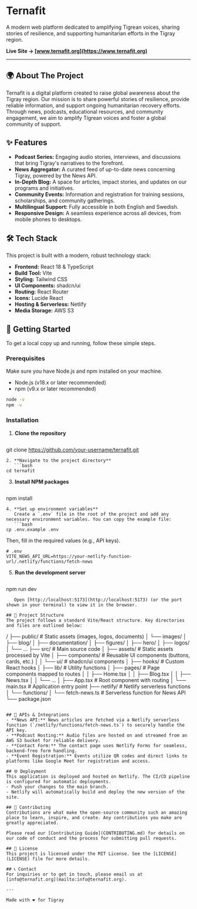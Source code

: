 # Ternafit

A modern web platform dedicated to amplifying Tigrean voices, sharing stories of resilience, and supporting humanitarian efforts in the Tigray region.

**Live Site → [www.ternafit.org](https://www.ternafit.org)**

---

## 🌍 About The Project

Ternafit is a digital platform created to raise global awareness about the Tigray region. Our mission is to share powerful stories of resilience, provide reliable information, and support ongoing humanitarian recovery efforts. Through news, podcasts, educational resources, and community engagement, we aim to amplify Tigrean voices and foster a global community of support.

## ✨ Features

- **Podcast Series:** Engaging audio stories, interviews, and discussions that bring Tigray's narratives to the forefront.
- **News Aggregator:** A curated feed of up-to-date news concerning Tigray, powered by the News API.
- **In-Depth Blog:** A space for articles, impact stories, and updates on our programs and initiatives.
- **Community Events:** Information and registration for training sessions, scholarships, and community gatherings.
- **Multilingual Support:** Fully accessible in both English and Swedish.
- **Responsive Design:** A seamless experience across all devices, from mobile phones to desktops.

## 🛠️ Tech Stack

This project is built with a modern, robust technology stack:

- **Frontend:** React 18 & TypeScript
- **Build Tool:** Vite
- **Styling:** Tailwind CSS
- **UI Components:** shadcn/ui
- **Routing:** React Router
- **Icons:** Lucide React
- **Hosting & Serverless:** Netlify
- **Media Storage:** AWS S3

## 🚀 Getting Started

To get a local copy up and running, follow these simple steps.

### Prerequisites

Make sure you have Node.js and npm installed on your machine.

- Node.js (v18.x or later recommended)
- npm (v9.x or later recommended)

```bash
node -v
npm -v
```

### Installation

1. **Clone the repository**

   ```bash

git clone <https://github.com/your-username/ternafit.git>

```
2. **Navigate to the project directory**
   ```bash
cd ternafit
```

3. **Install NPM packages**

   ```bash

npm install

```
4. **Set up environment variables**
   Create a `.env` file in the root of the project and add any necessary environment variables. You can copy the example file:
   ```bash
cp .env.example .env
```

   Then, fill in the required values (e.g., API keys).

   ```env
# .env
VITE_NEWS_API_URL=https://your-netlify-function-url/.netlify/functions/fetch-news
```

5. **Run the development server**

   ```bash

npm run dev

```
   Open [http://localhost:5173](http://localhost:5173) (or the port shown in your terminal) to view it in the browser.

## 📂 Project Structure
The project follows a standard Vite/React structure. Key directories and files are outlined below:

```

/
├── public/                  # Static assets (images, logos, documents)
│   └── images/
│       ├── blog/
│       ├── documentation/
│       ├── figures/
│       ├── hero/
│       ├── logos/
│       └── ...
├── src/                     # Main source code
│   ├── assets/              # Static assets processed by Vite
│   ├── components/          # Reusable UI components (buttons, cards, etc.)
│   │   └── ui/              # shadcn/ui components
│   ├── hooks/               # Custom React hooks
│   ├── lib/                 # Utility functions
│   ├── pages/               # Page components mapped to routes
│   │   ├── Home.tsx
│   │   ├── Blog.tsx
│   │   ├── News.tsx
│   │   └── ...
│   ├── App.tsx              # Root component with routing
│   └── main.tsx             # Application entry point
├── netlify/                 # Netlify serverless functions
│   └── functions/
│       └── fetch-news.ts    # Serverless function for News API
└── package.json

```

## 🔗 APIs & Integrations
- **News API:** News articles are fetched via a Netlify serverless function (`/netlify/functions/fetch-news.ts`) to securely handle the API key.
- **Podcast Hosting:** Audio files are hosted on and streamed from an AWS S3 bucket for reliable delivery.
- **Contact Form:** The contact page uses Netlify Forms for seamless, backend-free form handling.
- **Event Registration:** Events utilize QR codes and direct links to platforms like Google Meet for registration and access.

## 🌐 Deployment
This application is deployed and hosted on Netlify. The CI/CD pipeline is configured for automatic deployments.
- Push your changes to the main branch.
- Netlify will automatically build and deploy the new version of the site.

## 🤝 Contributing
Contributions are what make the open-source community such an amazing place to learn, inspire, and create. Any contributions you make are greatly appreciated.

Please read our [Contributing Guide](CONTRIBUTING.md) for details on our code of conduct and the process for submitting pull requests.

## 📝 License
This project is licensed under the MIT License. See the [LICENSE](LICENSE) file for more details.

## 📞 Contact
For inquiries or to get in touch, please email us at [info@ternafit.org](mailto:info@ternafit.org).

---

Made with ❤️ for Tigray
